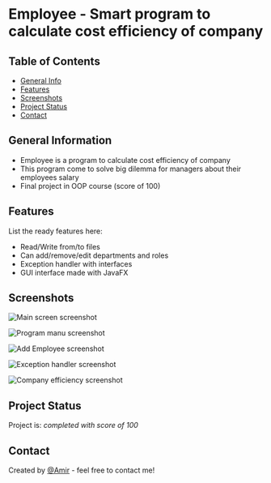 # Employee - Smart program to calculate cost efficiency of company

## Table of Contents
* [General Info](#general-information)
* [Features](#features)
* [Screenshots](#screenshots)
* [Project Status](#project-status)
* [Contact](#contact)
<!-- * [License](#license) -->


## General Information
- Employee is a program to calculate cost efficiency of company
- This program come to solve big dilemma for managers about their employees salary
- Final project in OOP course (score of 100)


## Features
List the ready features here:
- Read/Write from/to files
- Can add/remove/edit departments and roles
- Exception handler with interfaces
- GUI interface made with JavaFX


## Screenshots
![Main screen screenshot](https://github.com/Kapaznik/Employee/blob/master/IMG/Main%20screen.png)

![Program manu screenshot](https://github.com/Kapaznik/Employee/blob/master/IMG/Program%20manu.png)

![Add Employee screenshot](https://github.com/Kapaznik/Employee/blob/master/IMG/Add%20Employee.png)

![Exception handler screenshot](https://github.com/Kapaznik/Employee/blob/master/IMG/exception%20example%20add%20employee.png)

![Company efficiency screenshot](https://github.com/Kapaznik/Employee/blob/master/IMG/Company%20efficiency.png)





## Project Status
Project is: _completed with score of 100_ 





## Contact
Created by [@Amir](https://www.linkedin.com/in/amir-peleg/)  - feel free to contact me!
